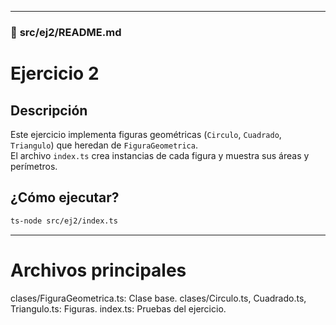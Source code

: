 
---

### 📁 **src/ej2/README.md**

# Ejercicio 2

## Descripción
Este ejercicio implementa figuras geométricas (`Circulo`, `Cuadrado`, `Triangulo`) que heredan de `FiguraGeometrica`.  
El archivo `index.ts` crea instancias de cada figura y muestra sus áreas y perímetros.

## ¿Cómo ejecutar?

```bash
ts-node src/ej2/index.ts
```
---

# Archivos principales
clases/FiguraGeometrica.ts: Clase base.
clases/Circulo.ts, Cuadrado.ts, Triangulo.ts: Figuras.
index.ts: Pruebas del ejercicio.
